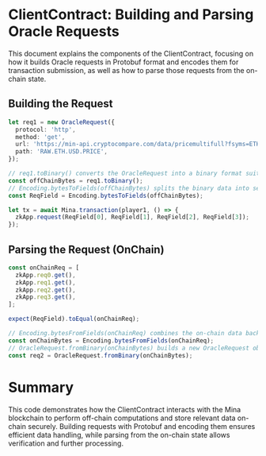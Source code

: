 # ClientContract: Building and Parsing Oracle Requests

This document explains the components of the ClientContract, focusing on how it builds Oracle requests in Protobuf format and encodes them for transaction submission, as well as how to parse those requests from the on-chain state.

## Building the Request

```typescript
let req1 = new OracleRequest({
  protocol: 'http',
  method: 'get',
  url: 'https://min-api.cryptocompare.com/data/pricemultifull?fsyms=ETH&tsyms=USD',
  path: 'RAW.ETH.USD.PRICE',
});

// req1.toBinary() converts the OracleRequest into a binary format suitable for encoding.
const offChainBytes = req1.toBinary();
// Encoding.bytesToFields(offChainBytes) splits the binary data into separate fields. These fields presumably represent different aspects of the request data.
const ReqField = Encoding.bytesToFields(offChainBytes);

let tx = await Mina.transaction(player1, () => {
  zkApp.request(ReqField[0], ReqField[1], ReqField[2], ReqField[3]);
});
```

## Parsing the Request (OnChain)

```typescript
const onChainReq = [
  zkApp.req0.get(),
  zkApp.req1.get(),
  zkApp.req2.get(),
  zkApp.req3.get(),
];

expect(ReqField).toEqual(onChainReq);

// Encoding.bytesFromFields(onChainReq) combines the on-chain data back into its original binary format.
const onChainBytes = Encoding.bytesFromFields(onChainReq);
// OracleRequest.fromBinary(onChainBytes) builds a new OracleRequest object from the reconstructed binary data.
const req2 = OracleRequest.fromBinary(onChainBytes);
```

# Summary

This code demonstrates how the ClientContract interacts with the Mina blockchain to perform off-chain computations and store relevant data on-chain securely. Building requests with Protobuf and encoding them ensures efficient data handling, while parsing from the on-chain state allows verification and further processing.
